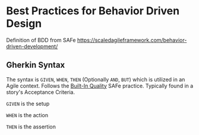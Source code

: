 # Best Practices for Behavior Driven Design

Definition of BDD from SAFe https://scaledagileframework.com/behavior-driven-development/

## Gherkin Syntax

The syntax is `GIVEN`, `WHEN`, `THEN` (Optionally `AND`, `BUT`) which is utilized in an Agile context. Follows the [Built-In Quality](https://scaledagileframework.com/built-in-quality/) SAFe practice. Typically found in a story's Acceptance Criteria.

`GIVEN` is the setup

`WHEN` is the action

`THEN` is the assertion
